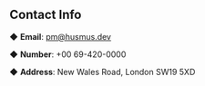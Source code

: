 ## Contact Info

◆ **Email**: pm@husmus.dev

◆ **Number**: +00 69-420-0000

◆ **Address**: New Wales Road, London SW19 5XD